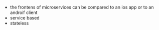 * the frontens of microservices can be compared to an ios app or to an androif client
* service based
* stateless
